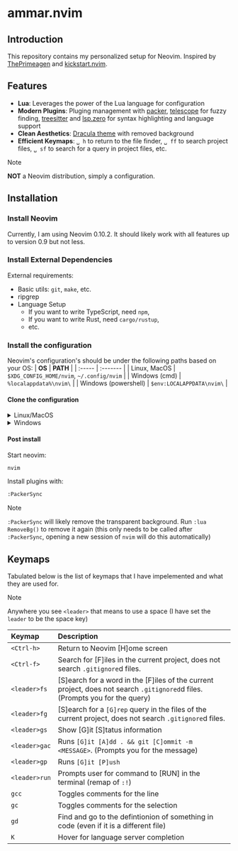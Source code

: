 # ammar.nvim
## Introduction
This repository contains my personalized setup for Neovim. Inspired by [ThePrimeagen](https://www.youtube.com/watch?v=w7i4amO_zaE&t=1487s) and [kickstart.nvim](https://github.com/nvim-lua/kickstart.nvim).

## Features
- **Lua**: Leverages the power of the Lua language for configuration
- **Modern Plugins**: Pluging management with [packer](https://github.com/wbthomason/packer.nvim), [telescope](https://github.com/nvim-telescope/telescope.nvim) for fuzzy finding, [treesitter](https://github.com/nvim-treesitter/nvim-treesitter) and [lsp.zero](https://github.com/VonHeikemen/lsp-zero.nvim) for syntax highlighting and language support
- **Clean Aesthetics**: [Dracula theme](https://github.com/Mofiqul/dracula.nvim) with removed background
- **Efficient Keymaps**: `␣ h` to return to the file finder, `␣ ff` to search project files, `␣ sf` to search for a query in project files, etc.

> [!NOTE]    
> **NOT** a Neovim distribution, simply a configuration.

## Installation
### Install Neovim
Currently, I am using Neovim 0.10.2. It should likely work with all features up to version 0.9 but not less.

### Install External Dependencies
External requirements:
- Basic utils: `git`, `make`, etc.
- ripgrep
- Language Setup
    + If you want to write TypeScript, need `npm`,
    + If you want to write Rust, need `cargo/rustup`,
    + etc.

### Install the configuration
Neovim's configuration's should be under the following paths based on your OS:
| **OS** | **PATH** |
| :----- | :------- |
| Linux, MacOS | `$XDG_CONFIG_HOME/nvim`, `~/.config/nvim` | 
| Windows (cmd) | `%localappdata%\nvim\` | 
| Windows (powershell) | `$env:LOCALAPPDATA\nvim\` |

#### Clone the configuration
<details><summary>Linux/MacOS</summary>

```bash
git clone https://github.com/ammar-ahmed22/nvim.git "${XDG_CONFIG_HOME:-$HOME/.config}"/nvim
```

</details>
<details><summary>Windows</summary>

If you are using `cmd.exe`:
```bash
git clone https://github.com/ammar-ahmed22/nvim.git "%localappdata$\nvim"
```

If you are using `powershell.exe`:
```bash
git clone https://github.com/ammar-ahmed22/nvim.git "${env:LOCALAPPDATA}\nvim"
```

</details>

#### Post install
Start neovim:
```bash
nvim
```

Install plugins with:
```bash
:PackerSync
```

> [!NOTE]  
> `:PackerSync` will likely remove the transparent background. Run `:lua RemoveBg()` to remove it again (this only needs to be called after `:PackerSync`, opening a new session of `nvim` will do this automatically)



## Keymaps
Tabulated below is the list of keymaps that I have impelemented and what they are used for.

> [!NOTE]  
> Anywhere you see `<leader>` that means to use a space (I have set the `leader` to be the space key)

| **Keymap** | **Description** |
| :--------- | :-------------- |
| `<Ctrl-h>` | Return to Neovim [H]ome screen |
| `<Ctrl-f>` | Search for [F]iles in the current project, does not search `.gitignore`d files. |
| `<leader>fs` | [S]earch for a word in the [F]iles of the current project, does not search `.gitignored`d files. (Prompts you for the query) |
| `<leader>fg` | [S]earch for a `[G]rep` query in the files of the current project, does not search `.gitignore`d files. |
| `<leader>gs` | Show [G]it [S]tatus information |
| `<leader>gac` | Runs `[G]it [A]dd . && git [C]ommit -m <MESSAGE>`. (Prompts you for the message) |
| `<leader>gp` | Runs `[G]it [P]ush` |
| `<leader>run` | Prompts user for command to [RUN] in the terminal (remap of `:!`) | 
| `gcc` | Toggles comments for the line |
| `gc` | Toggles comments for the selection |
| `gd` | Find and go to the defintionion of something in code (even if it is a different file) |
| `K` | Hover for language server completion |


